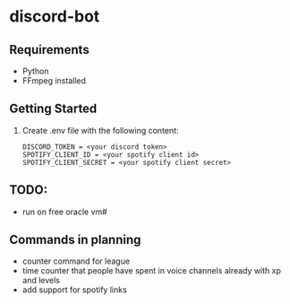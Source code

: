 # discord-bot

## Requirements
- Python
- FFmpeg installed

## Getting Started
1. Create .env file with the following content:
    ```
    DISCORD_TOKEN = <your discord token>
    SPOTIFY_CLIENT_ID = <your spotify client id>
    SPOTIFY_CLIENT_SECRET = <your spotify client secret>
    ```

## TODO:
- run on free oracle vm#

## Commands in planning
- counter command for league
- time counter that people have spent in voice channels already with xp and levels
- add support for spotify links
